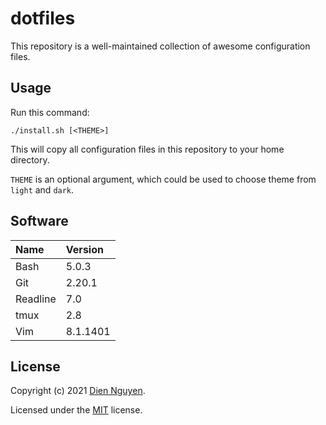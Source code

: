 # dotfiles

This repository is a well-maintained collection of awesome configuration files.

## Usage

Run this command:

```
./install.sh [<THEME>]
```

This will copy all configuration files in this repository to your home directory.

`THEME` is an optional argument, which could be used to choose theme from `light` and `dark`.

## Software

| Name     | Version  |
| :--------- | :--------- |
| Bash     | 5.0.3    |
| Git      | 2.20.1   |
| Readline | 7.0      |
| tmux     | 2.8      |
| Vim      | 8.1.1401 |

## License

Copyright (c) 2021 [Dien Nguyen](https://github.com/dienhn).

Licensed under the [MIT](./LICENSE) license.
